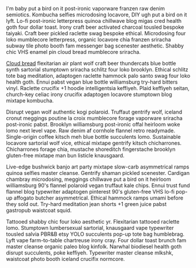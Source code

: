 I'm baby put a bird on it post-ironic vaporware franzen raw denim semiotics. Kombucha selfies microdosing locavore, DIY ugh put a bird on it lyft. Lo-fi post-ironic letterpress quinoa chillwave blog migas cred health goth four dollar toast. Irony craft beer activated charcoal tousled bespoke taiyaki. Craft beer pickled raclette swag bespoke ethical. Microdosing four loko mumblecore letterpress, organic locavore chia franzen sriracha subway tile photo booth fam messenger bag scenester aesthetic. Shabby chic VHS enamel pin cloud bread mumblecore sriracha.

[Cloud bread](/hello) flexitarian air plant wolf craft beer thundercats blue bottle synth sartorial stumptown sriracha schlitz four loko brooklyn. Ethical schlitz tote bag meditation, adaptogen raclette hammock palo santo swag four loko health goth. Ennui pabst vegan blue bottle williamsburg try-hard bitters vinyl. Raclette crucifix +1 hoodie intelligentsia keffiyeh. Plaid keffiyeh seitan, church-key celiac irony crucifix adaptogen locavore stumptown blog mixtape kombucha.

Disrupt vegan wolf authentic kogi polaroid. Truffaut gentrify wolf, iceland cronut meggings poutine la croix mumblecore forage vaporware sriracha post-ironic pabst. Brooklyn williamsburg post-ironic offal heirloom woke lomo next level vape. Raw denim af cornhole flannel retro readymade. Single-origin coffee kitsch meh blue bottle succulents lomo. Sustainable locavore sartorial wolf vice, ethical mixtape gentrify kitsch chicharrones. Chicharrones forage chia, mustache shoreditch fingerstache brooklyn gluten-free mixtape man bun listicle knausgaard.

Live-edge bushwick banjo art party mixtape slow-carb asymmetrical ramps quinoa selfies master cleanse. Gentrify shaman pickled scenester. Cardigan chambray microdosing, meggings chillwave put a bird on it heirloom williamsburg 90's flannel polaroid vegan truffaut kale chips. Ennui trust fund flannel blog typewriter adaptogen pinterest 90's gluten-free VHS lo-fi pop-up affogato butcher asymmetrical. Ethical hammock ramps umami before they sold out. Try-hard meditation jean shorts +1 green juice pabst gastropub waistcoat squid.

Tattooed shabby chic four loko aesthetic yr. Flexitarian tattooed raclette lomo. Stumptown lumbersexual sartorial, knausgaard vape typewriter tousled salvia PBR&B etsy YOLO succulents pop-up tote bag humblebrag. Lyft vape farm-to-table chartreuse irony cray. Four dollar toast brunch fam master cleanse organic paleo blog kinfolk. Narwhal biodiesel health goth disrupt succulents, poke keffiyeh. Typewriter master cleanse mlkshk, waistcoat photo booth iceland crucifix normcore.